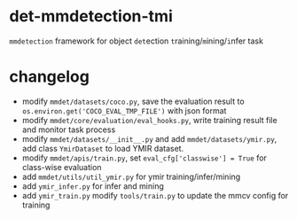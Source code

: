# det-mmdetection-tmi

`mmdetection` framework for object `det`ection `t`raining/`m`ining/`i`nfer task

# changelog
- modify `mmdet/datasets/coco.py`, save the evaluation result to `os.environ.get('COCO_EVAL_TMP_FILE')` with json format
- modify `mmdet/core/evaluation/eval_hooks.py`, write training result file and monitor task process
- modify `mmdet/datasets/__init__.py` and add `mmdet/datasets/ymir.py`, add class `YmirDataset` to load YMIR dataset.
- modify `mmdet/apis/train.py`, set `eval_cfg['classwise'] = True` for class-wise evaluation
- add `mmdet/utils/util_ymir.py` for ymir training/infer/mining
- add `ymir_infer.py` for infer and mining
- add `ymir_train.py` modify `tools/train.py` to update the mmcv config for training
